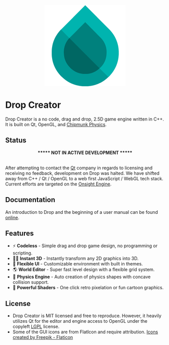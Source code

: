 <div align="center">
<img src="./assets/icon/icon256.png" alt="Drop Creator"/>
</div>

# Drop Creator

Drop Creator is a no code, drag and drop, 2.5D game engine written in C++. It is built on Qt, OpenGL, and [Chipmunk Physics](https://chipmunk-physics.net/).

## Status

<div align="center"><b>***** NOT IN ACTIVE DEVELOPMENT *****</b></div>
<br>

After attempting to contact the [Qt](https://www.qt.io/) company in regards to licensing and receiving no feedback, development on Drop was halted. We have shifted away from C++ / Qt / OpenGL to a web first JavaScript / WebGL tech stack. Current efforts are targeted on the [Onsight Engine](https://github.com/onsightengine).

## Documentation

An introduction to Drop and the beginning of a user manual can be found [online](https://docs.drop.scidian.com/).

## Features
- ⚡ **Codeless** - Simple drag and drop game design, no programming or scripting.
- 🧞‍♀️ **Instant 3D** - Instantly transform any 2D graphics into 3D.
- 🧭 **Flexible UI** - Customizable environment with built in themes.
- 🌎 **World Editor** - Super fast level design with a flexible grid system.
- 🏓 **Physics Engine** - Auto creation of physics shapes with concave collision support.
- 👾 **Powerful Shaders** - One click retro pixelation or fun cartoon graphics.

## License
- Drop Creator is MIT licensed and free to reproduce. However, it heavily utilizes Qt for the editor and engine access to OpenGL under the copyleft [LGPL](https://en.wikipedia.org/wiki/GNU_Lesser_General_Public_License) license.
- Some of the GUI icons are from FlatIcon and require attribution. <a href="https://www.flaticon.com/" title="shape icons">Icons created by Freepik - Flaticon</a>
